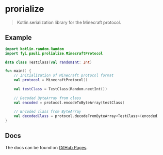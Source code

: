 # prorialize
> Kotlin.serialization library for the Minecraft protocol.

## Example
```kotlin
import kotlin.random.Random
import fyi.pauli.prolialize.MinecraftProtocol

data class TestClass(val randomInt: Int)

fun main() {
    // Initialization of Minecraft protocol format
    val protocol = MinecraftProtocol()
    
    val testClass = TestClass(Random.nextInt())
    
    // Decoded ByteArray from class
    val encoded = protocol.encodeToByteArray(testClass)
    
    // Encoded class from ByteArray
    val decodedClass = protocol.decodeFromByteArray<TestClass>(encoded)
}
```

## Docs
The docs can be found on [GitHub Pages](https://ichor-dev.github.io/prorialize/).